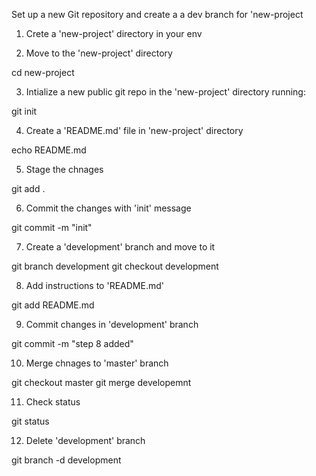 Set up a new Git repository and create a a dev branch for 'new-project

1. Crete a 'new-project' directory in your env

2. Move to the 'new-project' directory

cd new-project

3. Intialize a new public git repo in the 'new-project' directory running:

git init

4. Create a 'README.md' file in 'new-project' directory

echo README.md

5. Stage the chnages

git add .

6. Commit the changes with 'init' message

git commit -m "init"

7. Create a 'development' branch and move to it

git branch development
git checkout development

8. Add instructions to 'README.md'

git add README.md

9. Commit changes in 'development' branch

git commit -m "step 8 added"

10. Merge chnages to 'master' branch

git checkout master
git merge developemnt

11. Check status

git status

12. Delete 'development' branch

git branch -d development